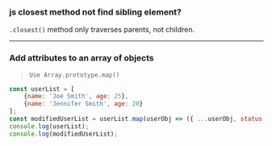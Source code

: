 ### js closest method not find sibling element?
`.closest()` method only traverses parents, not children.

---
### Add attributes to an array of objects
> `Use Array.prototype.map()`
```js
const userList = [
    {name: 'Joe Smith', age: 25},
    {name: 'Jennifer Smith', age: 20}
];
const modifiedUserList = userList.map(userObj => ({ ...userObj, status: 'active' }));
console.log(userList);
console.log(modifiedUserList);
```